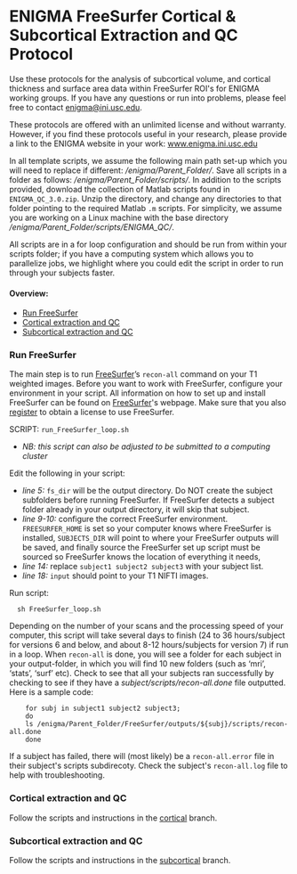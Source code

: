 # ENIGMA FreeSurfer Cortical & Subcortical Extraction and QC Protocol
Use these protocols for the analysis of subcortical volume, and cortical thickness and surface area data within FreeSurfer ROI's for ENIGMA working groups. If you have any questions or run into problems, please feel free to contact enigma@ini.usc.edu.

These protocols are offered with an unlimited license and without warranty. However, if you find these protocols useful in your research, please provide a link to the ENIGMA website in your work: www.enigma.ini.usc.edu

In all template scripts, we assume the following main path set-up which you will need to replace if different: _/enigma/Parent_Folder/_. Save all scripts in a folder as follows: _/enigma/Parent_Folder/scripts/_. In addition to the scripts provided, download the collection of Matlab scripts found in `ENIGMA_QC_3.0.zip`. Unzip the directory, and change any directories to that folder pointing to the required Matlab `.m` scripts. For simplicity, we assume you are working on a Linux machine with the base directory _/enigma/Parent_Folder/scripts/ENIGMA_QC/_. 

All scripts are in a for loop configuration and should be run from within your scripts folder; if you have a computing system which allows you to parallelize jobs, we highlight where you could edit the script in order to run through your subjects faster. 

#### Overview:
* [Run FreeSurfer](#run-freesurfer)
* [Cortical extraction and QC](#cortical-extraction-and-qc)
* [Subcortical extraction and QC](#subcortical-extraction-and-qc)

### Run FreeSurfer
The main step is to run [FreeSurfer](http://surfer.nmr.mgh.harvard.edu/fswiki/recon-all)’s `recon-all` command on your T1 weighted images. Before you want to work with FreeSurfer, configure your environment in your script. All information on how to set up and install FreeSurfer can be found on [FreeSurfer](https://surfer.nmr.mgh.harvard.edu/fswiki/QuickInstall)'s webpage. Make sure that you also [register](https://surfer.nmr.mgh.harvard.edu/registration.html) to obtain a license to use FreeSurfer.

SCRIPT: `run_FreeSurfer_loop.sh`
* _NB: this script can also be adjusted to be submitted to a computing cluster_

Edit the following in your script: 
* _line 5:_ `fs_dir` will be the output directory. Do NOT create the subject subfolders before running FreeSurfer. If FreeSurfer detects a subject folder already in your output directory, it will skip that subject. 
* _line 9-10:_ configure the correct FreeSurfer environment. `FREESURFER_HOME` is set so your computer knows where FreeSurfer is installed, `SUBJECTS_DIR` will point to where your FreeSurfer outputs will be saved, and finally source the FreeSurfer set up script must be sourced so FreeSurfer knows the location of everything it needs,
* _line 14:_ replace `subject1 subject2 subject3` with your subject list.
* _line 18:_ `input` should point to your T1 NIFTI images.

Run script: 

      sh FreeSurfer_loop.sh

Depending on the number of your scans and the processing speed of your computer, this script will take several days to finish (24 to 36 hours/subject for versions 6 and below, and about 8-12 hours/subjects for version 7) if run in a loop. When `recon-all` is done, you will see a folder for each subject in your output-folder, in which you will find 10 new folders (such as ‘mri’, ‘stats’, ‘surf’ etc). Check to see that all your subjects ran successfully by checking to see if they have a _subject/scripts/recon-all.done_ file outputted. Here is a sample code: 

        for subj in subject1 subject2 subject3;
        do
        ls /enigma/Parent_Folder/FreeSurfer/outputs/${subj}/scripts/recon-all.done
        done

If a subject has failed, there will (most likely) be a `recon-all.error` file in their subject's scripts subdirecoty. Check the subject's `recon-all.log` file to help with troubleshooting.   

### Cortical extraction and QC

Follow the scripts and instructions in the [cortical](https://github.com/ENIGMA-git/ENIGMA-FreeSurfer-extraction-and-QC/tree/main/cortical) branch.

### Subcortical extraction and QC

Follow the scripts and instructions in the [subcortical](https://github.com/ENIGMA-git/ENIGMA-FreeSurfer-extraction-and-QC/tree/main/subcortical) branch.



